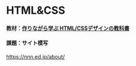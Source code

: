 # HTML&CSS

#### 教材：[作りながら学ぶ HTML/CSSデザインの教科書](http://htmlcss.cat-speak.net/)

#### 課題：サイト模写
https://nnn.ed.jp/about/
